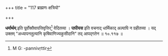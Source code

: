 +++
title = "117 ब्राह्मणः क्षत्रियो"

+++


**धर्मार्थम्** इति पूर्वोक्तैवापत्तिवृत्तिर्[^२२६] वेदितव्या । **पापीयस** इति वचनाद् धार्मिकाद् अल्पापि न ग्रहीतव्या । यद् उक्तम् "अध्यापनतुल्यानि कृषिवाणिज्यकुसीदानि" तद् आपद्गतेन ॥ १०.११७ ॥


[^२२६]:
     M G: -pannivṛttir